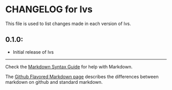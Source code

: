 # CHANGELOG for lvs

This file is used to list changes made in each version of lvs.

## 0.1.0:

* Initial release of lvs

- - - 
Check the [Markdown Syntax Guide](http://daringfireball.net/projects/markdown/syntax) for help with Markdown.

The [Github Flavored Markdown page](http://github.github.com/github-flavored-markdown/) describes the differences between markdown on github and standard markdown.

